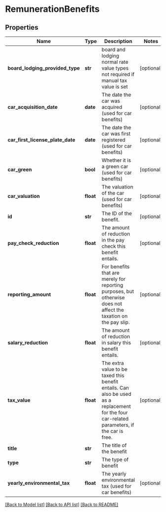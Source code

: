 # RemunerationBenefits

## Properties
Name | Type | Description | Notes
------------ | ------------- | ------------- | -------------
**board_lodging_provided_type** | **str** | board and lodging normal rate value types not required if manual tax value is set | [optional] 
**car_acquisition_date** | **date** | The date the car was acquired (used for car benefits) | [optional] 
**car_first_license_plate_date** | **date** | The date the car was first registered (used for car benefits) | [optional] 
**car_green** | **bool** | Whether it is a green car (used for car benefits) | [optional] 
**car_valuation** | **float** | The valuation of the car (used for car benefits) | [optional] 
**id** | **str** | The ID of the benefit. | [optional] 
**pay_check_reduction** | **float** | The amount of reduction in the pay check this benefit entails. | [optional] 
**reporting_amount** | **float** | For benefits that are merely for reporting purposes, but otherwise does not affect the taxation on the pay slip. | [optional] 
**salary_reduction** | **float** | The amount of reduction in salary this benefit entails. | [optional] 
**tax_value** | **float** | The extra value to be taxed this benefit entails.  Can also be used as a replacement for the four car-related parameters, if the car is free. | [optional] 
**title** | **str** | The title of the benefit | 
**type** | **str** | The type of benefit | 
**yearly_environmental_tax** | **float** | The yearly environmental tax (used for car benefits) | [optional] 

[[Back to Model list]](../README.md#documentation-for-models) [[Back to API list]](../README.md#documentation-for-api-endpoints) [[Back to README]](../README.md)


